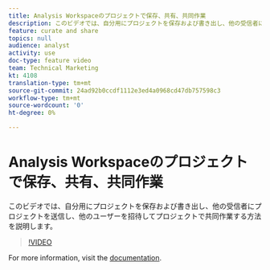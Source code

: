 ```yaml
---
title: Analysis Workspaceのプロジェクトで保存、共有、共同作業
description: このビデオでは、自分用にプロジェクトを保存および書き出し、他の受信者にプロジェクトを送信し、他のユーザーを招待してプロジェクトで共同作業する方法を説明します。
feature: curate and share
topics: null
audience: analyst
activity: use
doc-type: feature video
team: Technical Marketing
kt: 4108
translation-type: tm+mt
source-git-commit: 24ad92b0ccdf1112e3ed4a0968cd47db757598c3
workflow-type: tm+mt
source-wordcount: '0'
ht-degree: 0%

---
```



# Analysis Workspaceのプロジェクトで保存、共有、共同作業

このビデオでは、自分用にプロジェクトを保存および書き出し、他の受信者にプロジェクトを送信し、他のユーザーを招待してプロジェクトで共同作業する方法を説明します。

>[!VIDEO](https://video.tv.adobe.com/v/30993/?quality=12)

For more information, visit the [documentation](https://docs.adobe.com/content/help/ja-JP/analytics/analyze/analysis-workspace/curate-share/send-schedule-files.html).
